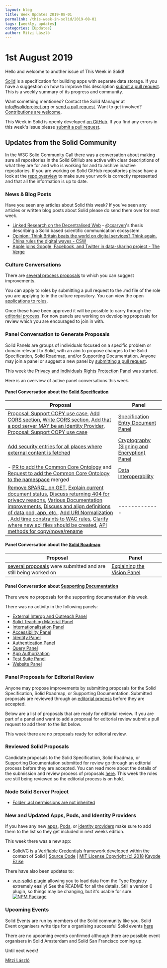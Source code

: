 ```yaml
---
layout: blog
title: Week Updates 2019-08-01
permalink: /this-week-in-solid/2019-08-01
tags: [weekly, updates]
categories: [Updates]
author: Mitzi László
---
```


# 1st August 2019

Hello and welcome to another issue of This Week in Solid!

[Solid](https://solid.github.io/information/) is a specification for building apps with separate data storage. If you have a suggestion on how to improve this description [submit a pull request](https://github.com/solid/roadmap/blob/master/what-is-solid.md). This is a weekly summary of its progress and community. 

Want something mentioned? Contact the Solid Manager at info@solidproject.org or [send a pull request](https://github.com/solid/information/edit/master/weekly-updates/next.md). Want to get involved? [Contributions are welcome](https://github.com/solid/information#develop).

This Week in Solid is openly developed [on GitHub](https://github.com/solid/information/edit/master/weekly-updates/next.md). If you find any errors in this week's issue please [submit a pull request](https://github.com/solid/information/pulls).

## Updates from the Solid Community

In the W3C Solid Community Call there was a conversation about making sure all repositories in the Solid GitHub are active with clear descriptions of what they are for and who is working for and to archive inactive repositories. If you are working on Solid GitHub repositories please have a look at the [repo overview](https://github.com/solid/information/blob/master/repo-overview.md) to make sure your work is correctly represented and that all the information is up to date. 

### News & Blog Posts
Have you seen any articles about Solid this week? If you've seen any articles or written blog posts about Solid please do send them over for next week.

* [Linked Research on the Decentralised Web](https://csarven.ca/linked-research-decentralised-web) - [@csarven](https://github.com/csarven)'s thesis describing a Solid based scientific communication ecosystem.
* [Opinion: Think Britain beats the world on digital services? Think again. China rules the digital waves - CSW](https://civilserviceworld.com/articles/opinion/opinion-think-britain-beats-world-digital-services-think-again-china-rules-digital) 
* [Apple joins Google, Facebook, and Twitter in data-sharing project - The Verge](https://www.theverge.com/2019/7/30/20746868/apple-data-transfer-project-google-microsoft-twitter)

### Culture Conversations 

There are [several process proposals](https://github.com/solid/culture/pulls) to which you can suggest improvements. 

You can apply to roles by submitting a pull request to the .md file of the role you are applying to in the culture repository. You can view the open [applications to roles](https://github.com/solid/culture/pulls). 

Once these have been approved it will be possible to carry through the [editorial process](https://github.com/solid/culture#reviewing-proposals). For now panels are working on developing proposals for review which you are encouraged to join in with. 

### Panel Conversation to Generate Proposals 
Solid Panels are groups of individuals focused on a specific problem or domain relevant to Solid, with an aim to propose changes to the Solid Specification, Solid Roadmap, and/or Supporting Documentation. Anyone may join a panel or suggest a new panel by [submitting a pull request](https://github.com/solid/culture/blob/master/panels.md).

This week the [Privacy and Individuals Rights Protection Panel](https://github.com/solid/culture/blob/master/panels.md#privacy-and-individuals-rights-protection-panel) was started. 

Here is an overview of active panel conversations this week. 

#### Panel Conversation about the [Solid Specification](https://github.com/solid/specification)

| Proposal  | Panel |
| ------------- | ------------- |
| [Proposal: Support COPY use case](https://github.com/solid/specification/issues/19#issuecomment-516140550), [Add CORS section](https://github.com/solid/specification/pull/13), [Write CORS section](https://github.com/solid/specification/issues/12), [Add that a pod server MAY be an Identity Provider](https://github.com/solid/specification/issues/7), [Proposal: Support COPY use case](https://github.com/solid/specification/issues/19)  | [Specification Entry Document Panel](https://github.com/solid/culture/blob/master/panels.md#specification-entry-document-panel) |
| [Add security entries for all places where external content is fetched](https://github.com/solid/specification/issues/21)   | [Cryptography (Signing and Encryption) Panel](https://github.com/solid/culture/blob/master/panels.md#cryptography-signing-and-encryption-panel) |
| - [PR to add the Common Core Ontology](https://github.com/solid/solid-namespace/pull/8) and [Request to add the Common Core Ontology to the namespace](https://github.com/solid/solid-namespace/issues/12) merged| [Data Interoperability](https://github.com/solid/culture/blob/master/panels.md#data-interoperability) |
| [Remove SPARQL on GET](https://github.com/solid/solid-spec/pull/206#issuecomment-514736803), [Explain current document status](https://github.com/solid/solid-spec/pull/207), [Discuss returning 404 for privacy reasons](https://github.com/solid/specification/issues/14), [Various Documentation improvements](https://github.com/solid/webid-oidc-spec/pull/27#issuecomment-502040911), [Discuss and align definitions of data pod, app, etc.](https://github.com/solid/specification/issues/16), [Add URI Normalization](https://github.com/solid/specification/issues/22) , [Add time constraints to WAC rules](https://github.com/solid/specification/issues/20), [Clarify where new acl files should be created](https://github.com/solid/web-access-control-spec/issues/62#issuecomment-516407391), [API methods for copy/move/rename](https://github.com/solid/solid-spec/issues/156#issuecomment-516141860) | ------------- |


#### Panel Conversation about the [Solid Roadmap](https://github.com/solid/roadmap) 

| Proposal  | Panel |
| ------------- | ------------- |
|[several proposals](https://github.com/solid/roadmap/pulls) were submitted and are still being worked on | [Explaining the Vision Panel](https://github.com/solid/culture/blob/master/panels.md#explaining-the-vision-panel) |

#### Panel Conversation about [Supporting Documentation](https://github.com/solid/information/tree/master/documentation)
There were no proposals for the supporting documentation this week. 

There was no activity in the following panels: 
* [External Interop and Outreach Panel](https://github.com/solid/culture/blob/master/panels.md#external-interop-and-outreach-panel) 
* [Solid Teaching Material Panel](https://github.com/solid/culture/blob/master/panels.md#solid-teaching-material-panel)
* [Internationalisation Panel](https://github.com/solid/culture/blob/master/panels.md#internationalisation-panel)
* [Accessibility Panel](https://github.com/solid/culture/blob/master/panels.md#accessibility-panel)
* [Identity Panel](https://github.com/solid/culture/blob/master/panels.md#identity-panel)
* [Authentication Panel](https://github.com/solid/culture/blob/master/panels.md#authentication-panel)
* [Query Panel](https://github.com/solid/culture/blob/master/panels.md#query-panel) 
* [App Authorization](https://github.com/solid/culture/blob/master/panels.md#app-authorization)
* [Test Suite Panel](https://github.com/solid/culture/blob/master/panels.md#test-suite-panel)
* [Website Panel](https://github.com/solid/culture/blob/master/panels.md#website-panel) 

### Panel Proposals for Editorial Review 
Anyone may propose improvements by submitting proposals for the Solid Specification, Solid Roadmap, or Supporting Documentation. Submitted proposals are reviewed through an [editorial process](https://github.com/solid/culture#reviewing-proposals) before they are accepted.

Below are a list of proposals that are ready for editorial review. If you are part of a panel and want to add a proposal for editorial review submit a pull request to add them to the list below. 

This week there are no proposals ready for editorial review. 

### Reviewed Solid Proposals
Candidate proposals to the Solid Specification, Solid Roadmap, or Supporting Documentation submitted for review go through an editorial process before they are accepted. You can read more about the details of the submission and review process of proposals [here](https://github.com/solid/culture#how-to-make-changes). This week the roles are still being reviewed so the editorial process is on hold. 

### Node Solid Server Project 

* [Folder .acl permissions are not inherited](https://github.com/solid/node-solid-server/issues/1279)

### New and Updated Apps, Pods, and Identity Providers
If you have any new [apps](https://github.com/solid/solid-apps), [Pods](https://github.com/solid/pods), or [identity providers](https://github.com/solid/solid-idp-list) make sure to add them to the list so they get included in next weeks edition.

This week there was a new app: 
* [SolidVC](https://github.com/kezike/solid-vc) is a [Verifiable Credentials](https://w3c.github.io/vc-data-model/) framework developed within the context of Solid | [Source Code](https://github.com/kezike/solid-vc) | [MIT License Copyright (c) 2018](https://github.com/kezike/solid-vc/blob/master/LICENSE) [Kayode Ezike](https://github.com/kezike)

There have also been updates to: 
* [vue-solid-plugin](https://github.com/JordanShurmer/vue-solid-plugin) allowing you to load data from the Type Registry extremely easily! See the README for all the details. Still a version 0 plugin, so things may be changing, but it's usable for sure. [![NPM Package](https://img.shields.io/npm/v/vue-solid-plugin.svg)](http://npmjs.com/package/vue-solid-plugin)

### Upcoming Events

Solid Events are run by members of the Solid community like you. Solid Event organisers write tips for a organising successful Solid events [here](https://github.com/solid/information/blob/master/solid-events.md)

There are no upcoming events confirmed although there are possible event organisers in Solid Amsterdam and Solid San Francisco coming up. 

Until next week!

[Mitzi László](https://github.com/Mitzi-Laszlo)

